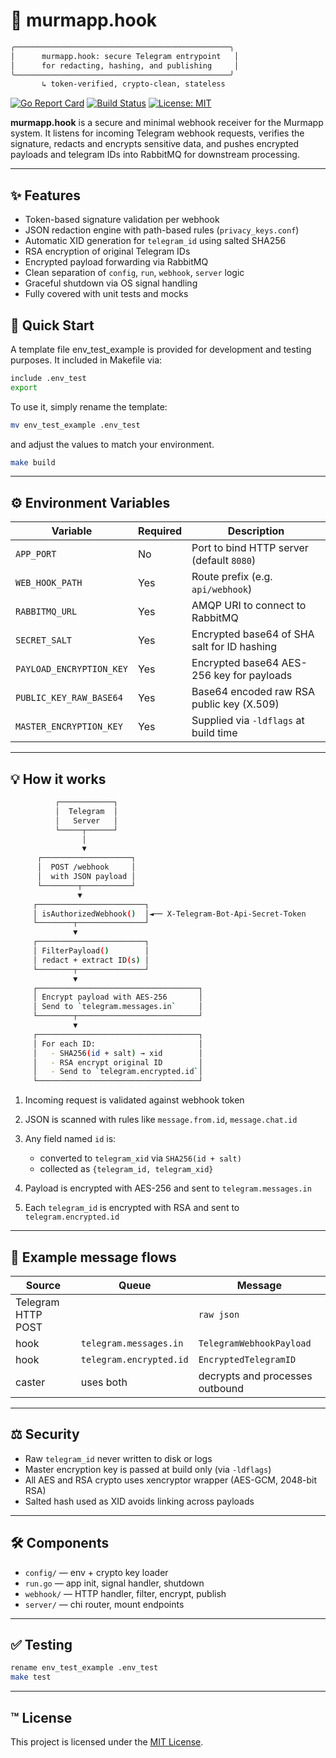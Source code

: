# 🔎 murmapp.hook

```bash
╭────────────────────────────────────────────────╮
│      murmapp.hook: secure Telegram entrypoint   │
│      for redacting, hashing, and publishing     │
╰────────────────────────────────────────────────╯
       ↳ token-verified, crypto-clean, stateless
```

[![Go Report Card](https://goreportcard.com/badge/github.com/eugene-ruby/murmapp.hook)](https://goreportcard.com/report/github.com/eugene-ruby/murmapp.hook)
[![Build Status](https://github.com/eugene-ruby/murmapp.hook/actions/workflows/ci.yml/badge.svg)](https://github.com/eugene-ruby/murmapp.hook/actions)
[![License: MIT](https://img.shields.io/badge/License-MIT-yellow.svg)](LICENSE)

**murmapp.hook** is a secure and minimal webhook receiver for the Murmapp system.
It listens for incoming Telegram webhook requests, verifies the signature, redacts and encrypts sensitive data, and pushes encrypted payloads and telegram IDs into RabbitMQ for downstream processing.

---

## ✨ Features

* Token-based signature validation per webhook
* JSON redaction engine with path-based rules (`privacy_keys.conf`)
* Automatic XID generation for `telegram_id` using salted SHA256
* RSA encryption of original Telegram IDs
* Encrypted payload forwarding via RabbitMQ
* Clean separation of `config`, `run`, `webhook`, `server` logic
* Graceful shutdown via OS signal handling
* Fully covered with unit tests and mocks

## 🚀 Quick Start

A template file env_test_example is provided for development and testing purposes. It included in Makefile via:

```bash
include .env_test
export
```

To use it, simply rename the template:

```bash
mv env_test_example .env_test
```

and adjust the values to match your environment.

```bash
make build
```

---

## ⚙️ Environment Variables

| Variable                 | Required | Description                                 |
| ------------------------ | -------- | ------------------------------------------- |
| `APP_PORT`               | No       | Port to bind HTTP server (default `8080`)   |
| `WEB_HOOK_PATH`          | Yes      | Route prefix (e.g. `api/webhook`)           |
| `RABBITMQ_URL`           | Yes      | AMQP URI to connect to RabbitMQ             |
| `SECRET_SALT`            | Yes      | Encrypted base64 of SHA salt for ID hashing |
| `PAYLOAD_ENCRYPTION_KEY` | Yes      | Encrypted base64 AES-256 key for payloads   |
| `PUBLIC_KEY_RAW_BASE64`  | Yes      | Base64 encoded raw RSA public key (X.509)   |
| `MASTER_ENCRYPTION_KEY`  | Yes      | Supplied via `-ldflags` at build time       |

---

## 💡 How it works

```bash
          ┌────────────┐
          │  Telegram  │
          │   Server   │
          └─────┬──────┘
                │
                ▼
      ┌────────────────────┐
      │  POST /webhook     │
      │  with JSON payload │
      └────────┬───────────┘
               ▼
     ┌────────────────────────┐
     │ isAuthorizedWebhook()  │◄── X-Telegram-Bot-Api-Secret-Token
     └────────┬───────────────┘
              ▼
     ┌────────────────────────┐
     │ FilterPayload()        │
     │ redact + extract ID(s) │
     └────────┬───────────────┘
              ▼
     ┌────────────────────────────────────┐
     │ Encrypt payload with AES-256       │
     │ Send to `telegram.messages.in`     │
     └────────┬───────────────────────────┘
              ▼
     ┌────────────────────────────────────┐
     │ For each ID:                       │
     │   - SHA256(id + salt) → xid        │
     │   - RSA encrypt original ID        │
     │   - Send to `telegram.encrypted.id`│
     └────────────────────────────────────┘

```

1. Incoming request is validated against webhook token
2. JSON is scanned with rules like `message.from.id`, `message.chat.id`
3. Any field named `id` is:

   * converted to `telegram_xid` via `SHA256(id + salt)`
   * collected as `{telegram_id, telegram_xid}`
4. Payload is encrypted with AES-256 and sent to `telegram.messages.in`
5. Each `telegram_id` is encrypted with RSA and sent to `telegram.encrypted.id`

---

## 📅 Example message flows

| Source             | Queue                   | Message                         |
| ------------------ | ----------------------- | ------------------------------- |
| Telegram HTTP POST |                         | `raw json`                      |
| hook               | `telegram.messages.in`  | `TelegramWebhookPayload`        |
| hook               | `telegram.encrypted.id` | `EncryptedTelegramID`           |
| caster             | uses both               | decrypts and processes outbound |

---

## ⚖️ Security

* Raw `telegram_id` never written to disk or logs
* Master encryption key is passed at build only (via `-ldflags`)
* All AES and RSA crypto uses xencryptor wrapper (AES-GCM, 2048-bit RSA)
* Salted hash used as XID avoids linking across payloads

---

## 🛠️ Components

* `config/`    — env + crypto key loader
* `run.go`     — app init, signal handler, shutdown
* `webhook/`   — HTTP handler, filter, encrypt, publish
* `server/`    — chi router, mount endpoints

---

## ✅ Testing

```bash
rename env_test_example .env_test
make test
```

---

## ™ License

This project is licensed under the [MIT License](/LICENSE).
